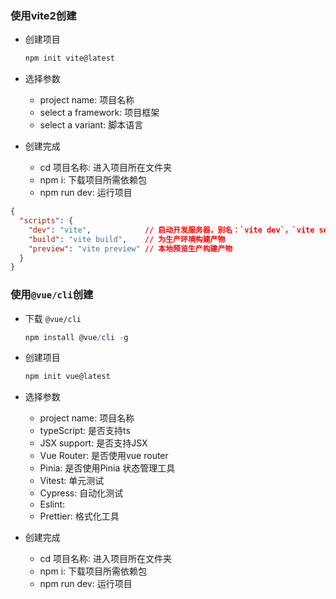 
### 使用vite2创建

* 创建项目
    ```powershell
    npm init vite@latest
    ```

* 选择参数
    * project name: 项目名称
    * select a framework: 项目框架
    * select a variant: 脚本语言

* 创建完成
    * cd 项目名称: 进入项目所在文件夹
    * npm i: 下载项目所需依赖包
    * npm run dev: 运行项目

```json
{
  "scripts": {
    "dev": "vite",            // 启动开发服务器，别名：`vite dev`，`vite serve`
    "build": "vite build",    // 为生产环境构建产物
    "preview": "vite preview" // 本地预览生产构建产物
  }
}
```

### 使用`@vue/cli`创建

* 下载 `@vue/cli`
    ```powershell
    npm install @vue/cli -g
    ```

* 创建项目
    ```powershell
    npm init vue@latest
    ```

* 选择参数
    * project name: 项目名称
    * typeScript: 是否支持ts
    * JSX support: 是否支持JSX
    * Vue Router: 是否使用vue router
    * Pinia: 是否使用Pinia 状态管理工具
    * Vitest: 单元测试
    * Cypress: 自动化测试
    * Eslint:
    * Prettier: 格式化工具

* 创建完成
    * cd 项目名称: 进入项目所在文件夹
    * npm i: 下载项目所需依赖包
    * npm run dev: 运行项目

